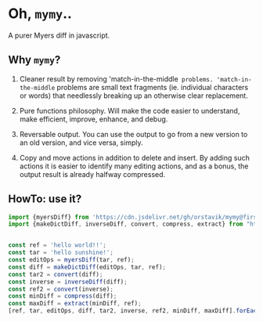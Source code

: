 # Oh, `mymy`..

A purer Myers diff in javascript. 

## Why `mymy`?

1. Cleaner result by removing 'match-in-the-middle` problems. 'match-in-the-middle` problems are small text fragments (ie. individual characters or words) that needlessly breaking up an otherwise clear replacement.

2. Pure functions philosophy. Will make the code easier to understand, make efficient, improve, enhance, and debug.
 
3. Reversable output. You can use the output to go from a new version to an old version, and vice versa, simply.

4. Copy and move actions in addition to delete and insert. By adding such actions it is easier to identify many editing actions, and as a bonus, the output result is already halfway compressed.

## HowTo: use it?

```javascript
import {myersDiff} from 'https://cdn.jsdelivr.net/gh/orstavik/mymy@first_draft/src/myerLifting2.js';
import {makeDictDiff, inverseDiff, convert, compress, extract} from "https://cdn.jsdelivr.net/gh/orstavik/mymy@first_draft/src/myerDict.js";


const ref = 'hello world!!';
const tar = 'hello sunshine!';
const editOps = myersDiff(tar, ref);
const diff = makeDictDiff(editOps, tar, ref);
const tar2 = convert(diff);
const inverse = inverseDiff(diff);
const ref2 = convert(inverse);
const minDiff = compress(diff);
const maxDiff = extract(minDiff, ref);
[ref, tar, editOps, diff, tar2, inverse, ref2, minDiff, maxDiff].forEach(o => console.log(JSON.stringify(o)));
```